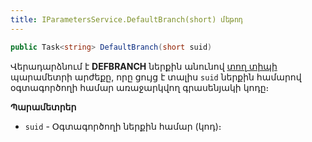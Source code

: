 ```yaml
---
title: IParametersService.DefaultBranch(short) մեթոդ  
---
```


```c#
public Task<string> DefaultBranch(short suid)
```

Վերադարձնում է **DEFBRANCH** ներքին անունով [տող տիպի](../../types/system_types.md#stringfieldtype) պարամետրի արժեքը, որը ցույց է տալիս `suid` ներքին համարով օգտագործողի համար առաջարկվող գրասենյակի կոդը։

**Պարամետրեր**

* `suid` - Օգտագործողի ներքին համար (կոդ)։
